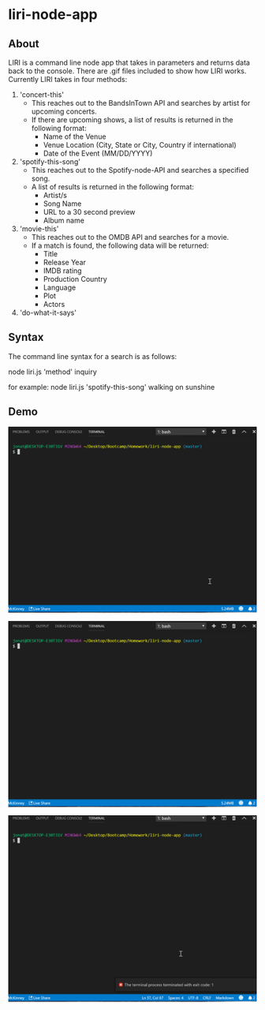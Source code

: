 # liri-node-app

## About

LIRI is  a command line node app that takes in parameters and returns data back to the console.  There are .gif files included to show how LIRI works.  Currently LIRI takes in four methods:
1. 'concert-this'
    * This reaches out to the BandsInTown API and searches by artist for upcoming concerts.
    * If there are upcoming shows, a list of results is returned in the following format:
        * Name of the Venue
        * Venue Location (City, State or City, Country if international)
        * Date of the Event (MM/DD/YYYY)
2. 'spotify-this-song'
    * This reaches out to the Spotify-node-API and searches a specified song.
    * A list of results is returned in the following format:
        * Artist/s
        * Song Name
        * URL to a 30 second preview
        * Album name
3. 'movie-this'
    * This reaches out to the OMDB API and searches for a movie.
    * If a match is found, the following data will be returned:
        * Title
        * Release Year
        * IMDB rating
        * Production Country
        * Language
        * Plot
        * Actors
4. 'do-what-it-says'

## Syntax

The command line syntax for a search is as follows:

node  liri.js  'method'  inquiry

for example:  node liri.js 'spotify-this-song' walking on sunshine

## Demo

![Spotfiy Demo Gif](/liri-spotify.gif)

![Concert Demo Gif](/liri-concert.gif)

![Movie Demo Gif](/liri-movie.gif)